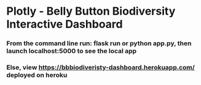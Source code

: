 # Plotly - Belly Button Biodiversity Interactive Dashboard

### From the command line run: flask run  or  python app.py, then launch localhost:5000 to see the local app
### Else, view https://bbbiodiveristy-dashboard.herokuapp.com/ deployed on heroku